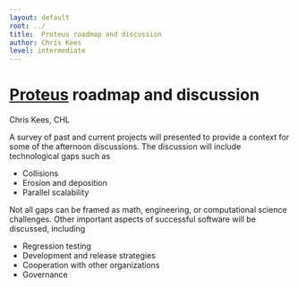 ```yaml
---
layout: default
root: ../
title: 	Proteus roadmap and discussion
author: Chris Kees
level: intermediate
---
```


# [Proteus](http://proteustoolkit.org) roadmap and discussion

Chris Kees, CHL

A survey of past and current projects will presented to provide a context for
some of the afternoon discussions. The discussion will include technological
gaps such as

- Collisions
- Erosion and deposition
- Parallel scalability

Not all gaps can be framed as math, engineering, or computational science
challenges. Other important aspects of successful software will be discussed,
including

- Regression testing
- Development and release strategies
- Cooperation with other organizations
- Governance
